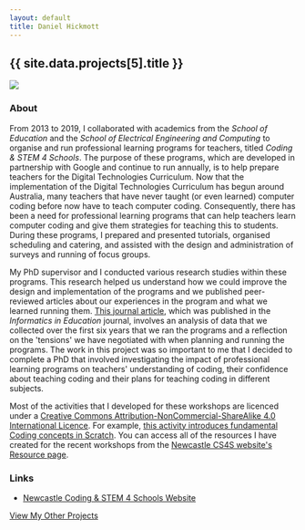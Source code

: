 ```yaml
---
layout: default
title: Daniel Hickmott
---
```


<div class="project-description">
    <h2>{{ site.data.projects[5].title }}</h2>
    <div class="row">
        <div class="col-md-4 offset-md-4">
            <img class = "img-fluid highlight-img border border-secondary" src = "{{ site.baseurl | append: '/projects/images/' | append: site.data.projects[5].imageFilePath }}">
        </div>
    </div>
    <h3>About</h3>
    <p>
        From 2013 to 2019, I collaborated with academics from the <em>School of Education</em> and the <em>School of Electrical Engineering and Computing</em> to organise and run professional learning programs for teachers, titled <em>Coding &amp; STEM 4 Schools</em>. 
        The purpose of these programs, which are developed in partnership with Google and continue to run annually, is to help prepare teachers for the Digital Technologies Curriculum.
        Now that the implementation of the Digital Technologies Curriculum has begun around Australia, many teachers that have never taught (or even learned) computer coding before now have to teach computer coding.
        Consequently, there has been a need for professional learning programs that can help teachers learn computer coding and give them strategies for teaching this to students.
        During these programs, I prepared and presented tutorials, organised scheduling and catering, and assisted with the design and administration of surveys and running of focus groups.
    </p>
    <p>
        My PhD supervisor and I conducted various research studies within these programs.
        This research helped us understand how we could improve the design and implementation of the programs and we published peer-reviewed articles about our experiences in the program and what we learned running them.
        <a href="{{ site.baseurl | append: '/publications/assessing-tpd' }}" class="text-info">This journal article</a>, which was published in the <em>Informatics in Education</em> journal, involves an analysis of data that we collected over the first six years that we ran the programs and a reflection on the &#39;tensions&#39; we have negotiated with when planning and running the programs.
        The work in this project was so important to me that I decided to complete a PhD that involved investigating the impact of professional learning programs on teachers&#39; understanding of coding, their confidence about teaching coding and their plans for teaching coding in different subjects.
    </p>
    <p>
        Most of the activities that I developed for these workshops are licenced under a <a href="https://creativecommons.org/licenses/by-nc-sa/4.0/" target="_blank" class="text-info">Creative Commons Attribution-NonCommercial-ShareAlike 4.0 International Licence</a>.
        For example, <a href="https://cs4s.github.io/intro-2017/day1/coding/Coding%20in%20Scratch%20Activity%20-%20Fundamental%20Coding%20Concepts.docx" target="_blank" class="text-info">this activity introduces fundamental Coding concepts in Scratch</a>.
        You can access all of the resources I have created for the recent workshops from the <a href="https://cs4s.github.io/resources" target="_blank" class="text-info">Newcastle CS4S website&#39;s Resource page</a>.
    </p>
    <h3>Links</h3>
    <ul>
        <li>
            <a href="https://cs4s.github.io/" target="_blank" class="text-info">Newcastle Coding &amp; STEM 4 Schools Website</a>
        </li>
    </ul>
    <a href="{{ site.baseurl | append: '/projects/' }}" class="btn btn-sm btn-info float-right">
        View My Other Projects
        <i class="fa fa-list project-icon"></i>
    </a>
</div>